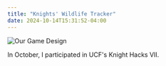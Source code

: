 ```yaml
---
title: "Knights' Wildlife Tracker"
date: 2024-10-14T15:31:52-04:00
---
```


<img src="/img/FBaWG-pic.jpeg" alt="Our Game Design" class="FBaWG-img" />

In October, I participated in UCF's Knight Hacks VII. 